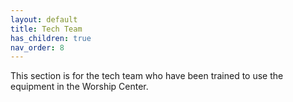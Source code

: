 ```yaml
---
layout: default
title: Tech Team
has_children: true
nav_order: 8
---
```


This section is for the tech team who have been trained to use the equipment in the Worship Center.
